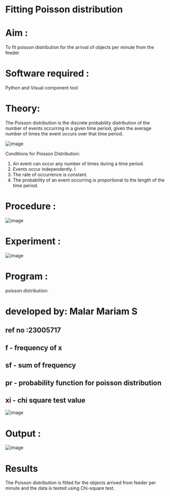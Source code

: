 # Fitting Poisson  distribution
# Aim : 

To fit poisson distribution for the arrival of objects per minute from the feeder

# Software required :  

Python and Visual component tool

# Theory:

The Poisson distribution is the discrete probability distribution of the number of events occurring in a given time period, given the average number of times the event occurs over that time period.

![image](https://user-images.githubusercontent.com/104613195/166248326-fd042076-8b0b-40c4-8b11-1d8e8fcb74db.png)

 Conditions for Poisson Distribution:

1. An event can occur any number of times during a time period.
2. Events occur independently. I
3. The rate of occurrence is constant.
4. The probability of an event occurring is proportional to the length of the time period. 
 
# Procedure :

![image](https://user-images.githubusercontent.com/104613195/166251988-d0c53205-6080-4f7b-ae4c-398178586637.png)

# Experiment :

![image](https://user-images.githubusercontent.com/103921593/230282876-f4a5afbf-cac1-4648-a1b0-c78840638a8e.png)

# Program :
poisson distribution:
# developed by: Malar Mariam S
## ref no      :23005717

##  f - frequency of x
## sf - sum of frequency
## pr - probability function for poisson distribution
## xi - chi square test value

![image](https://github.com/Malar5717/Poisson_distribution/assets/138849172/5aac96a0-642f-4074-9ca5-6890c02022cd)


 

# Output : 
![image](https://github.com/Malar5717/Poisson_distribution/assets/138849172/d3cd6e25-13e0-414d-b8f9-3dc3eac5feb8)



# Results

The Poisson distribution is fitted for the objects arrived from feeder per minute and the data is tested using Chi-square test. 
 
